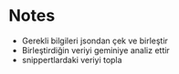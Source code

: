 # Notes

+ Gerekli bilgileri jsondan çek ve birleştir 
+ Birleştirdiğin veriyi geminiye analiz ettir 
+ snippertlardaki veriyi topla 